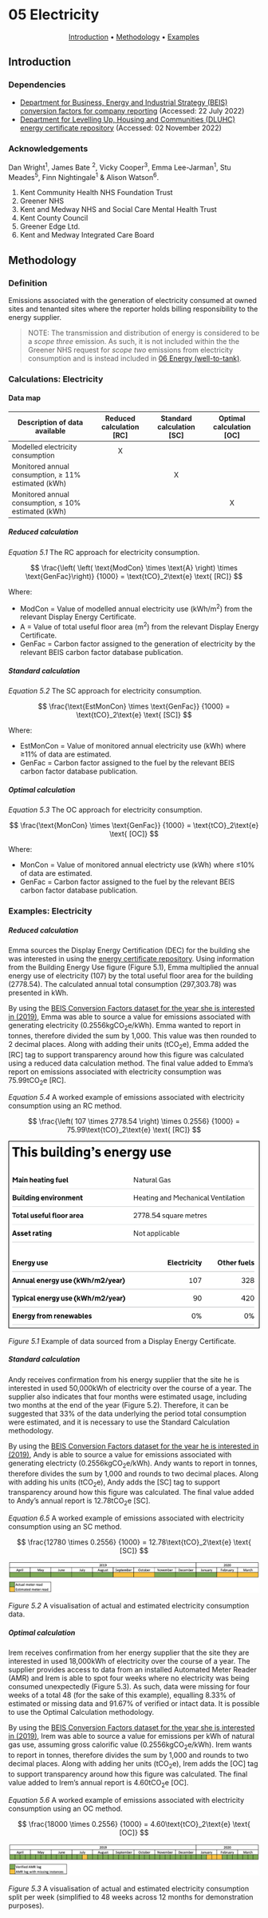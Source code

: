 # 05 Electricity

<p align="center">
  <a href="#introduction">Introduction</a> •
  <a href="#methodology">Methodology</a> •
  <a href="#examples">Examples</a>
</p>

## Introduction

### Dependencies

* [Department for Business, Energy and Industrial Strategy (BEIS) conversion factors for company reporting](https://www.gov.uk/government/collections/government-conversion-factors-for-company-reporting) (Accessed: 22 July 2022)
* [Department for Levelling Up, Housing and Communities (DLUHC) energy certificate repository](https://www.gov.uk/find-energy-certificate) (Accessed: 02 November 2022)

### Acknowledgements

Dan Wright<sup>1</sup>, James Bate <sup>2</sup>, Vicky Cooper<sup>3</sup>, Emma Lee-Jarman<sup>1</sup>, Stu Meades<sup>5</sup>, Finn Nightingale<sup>1</sup> & Alison Watson<sup>6</sup>.

1. Kent Community Health NHS Foundation Trust
2. Greener NHS
3. Kent and Medway NHS and Social Care Mental Health Trust 
4. Kent County Council
5. Greener Edge Ltd.
6. Kent and Medway Integrated Care Board

## Methodology

### Definition

Emissions associated with the generation of electricity consumed at owned sites and tenanted sites where the reporter holds billing responsibility to the energy supplier.

> NOTE: The transmission and distribution of energy is considered to be a *scope three* emission. As such, it is not included within the the Greener NHS request for *scope two* emissions from electricity consumption and is instead included in [06 Energy (well-to-tank)](/Chapters/006_kmsimg_welltotank.md).

### Calculations: Electricity

#### Data map

| Description of data available  | Reduced calculation [RC]  | Standard calculation [SC] | Optimal calculation [OC] |
| ------------------------------ |:---:| :---:| :---:|
| Modelled electricity consumption | X |  |  |
| Monitored annual consumption, $\geq$ 11% estimated (kWh) |  | X |  |
| Monitored annual consumption, $\leq$ 10% estimated (kWh) |  |  | X |

##### Reduced calculation

*Equation 5.1* The RC approach for electricity consumption.

$$ 
\frac{\left( \left( \text{ModCon} \times \text{A} \right) \times \text{GenFac}\right)}
{1000} 
= \text{tCO}_2\text{e} \text{ [RC]}
$$

Where:
* ModCon = Value of modelled annual electricity use (kWh/m<sup>2</sup>) from the relevant Display Energy Certificate.
* A = Value of total useful floor area (m<sup>2</sup>) from the relevant Display Energy Certificate.
* GenFac = Carbon factor assigned to the generation of electricity by the relevant BEIS carbon factor database publication.

##### Standard calculation

*Equation 5.2* The SC approach for electricity consumption.

$$ 
\frac{\text{EstMonCon} \times \text{GenFac}}
{1000} = \text{tCO}_2\text{e} \text{ [SC]}
$$

Where:
* EstMonCon = Value of monitored annual electricity use (kWh) where ≥11% of data are estimated.
* GenFac = Carbon factor assigned to the fuel by the relevant BEIS carbon factor database publication.

##### Optimal calculation

*Equation 5.3* The OC approach for electricity consumption.

$$ 
\frac{\text{MonCon} \times \text{GenFac}}
{1000} = \text{tCO}_2\text{e} \text{ [OC]}
$$

Where:
* MonCon = Value of monitored annual electricty use (kWh) where ≤10% of data are estimated.
* GenFac = Carbon factor assigned to the fuel by the relevant BEIS carbon factor database publication.  

### Examples: Electricity

##### Reduced calculation

Emma sources the Display Energy Certification (DEC) for the building she was interested in using the [energy certificate repository](https://www.gov.uk/find-energy-certificate). Using information from the Building Energy Use figure (Figure 5.1), Emma multiplied the annual energy use of electricity (107) by the total useful floor area for the building (2778.54). The calculated annual total consumption (297,303.78) was presented in kWh. 

By using the [BEIS Conversion Factors dataset for the year she is interested in (2019)](https://www.gov.uk/government/publications/greenhouse-gas-reporting-conversion-factors-2019), Emma was able to source a value for emissions associated with generating electricity (0.2556kgCO<sub>2</sub>e/kWh). Emma wanted to report in tonnes, therefore divided the sum by 1,000. This value was then rounded to 2 decimal places. Along with adding their units (tCO<sub>2</sub>e), Emma added the [RC] tag to support transparency around how this figure was calculated using a reduced data calculation method. The final value added to Emma’s report on emissions associated with electricity consumption was 75.99tCO<sub>2</sub>e [RC].

*Equation 5.4* A worked example of emissions associated with electricity consumption using an RC method.

$$ 
\frac{\left( 107 \times 2778.54 \right) \times 0.2556}
{1000} = 75.99\text{tCO}_2\text{e} \text{ [RC]}
$$

![Example of a Display Energy Certificate](Images/DECExample.png)

*Figure 5.1* Example of data sourced from a Display Energy Certificate.

##### Standard calculation

Andy receives confirmation from his energy supplier that the site he is interested in used 50,000kWh of electricity over the course of a year. The supplier also indicates that four months were estimated usage, including two months at the end of the year (Figure 5.2). Therefore, it can be suggested that 33% of the data underlying the period total consumption were estimated, and it is necessary to use the Standard Calculation methodology.

By using the [BEIS Conversion Factors dataset for the year he is interested in (2019)](https://www.gov.uk/government/publications/greenhouse-gas-reporting-conversion-factors-2019), Andy is able to source a value for emissions associated with generating electricty (0.2556kgCO<sub>2</sub>e/kWh). Andy wants to report in tonnes, therefore divides the sum by 1,000 and rounds to two decimal places. Along with adding his units (tCO<sub>2</sub>e), Andy adds the [SC] tag to support transparency around how this figure was calculated. The final value added to Andy’s annual report is 12.78tCO<sub>2</sub>e [SC].

*Equation 6.5* A worked example of emissions associated with electricity consumption using an SC method.

$$ 
\frac{12780 \times 0.2556}
{1000} = 12.78\text{tCO}_2\text{e} \text{ [SC]}
$$

![Visualisation of estimated compared to actual consumption](Images/EstimatedMeterReads_Elec.png)

*Figure 5.2* A visualisation of actual and estimated electricity consumption data.

##### Optimal calculation

Irem receives confirmation from her energy supplier that the site they are interested in used 18,000kWh of electricity over the course of a year. The supplier provides access to data from an installed Automated Meter Reader (AMR) and Irem is able to spot four weeks where no electricity was being consumed unexpectedly (Figure 5.3). As such, data were missing for four weeks of a total 48 (for the sake of this example), equalling 8.33% of estimated or missing data and 91.67% of verified or intact data. It is possible to use the Optimal Calculation methodology.

By using the [BEIS Conversion Factors dataset for the year she is interested in (2019)](https://www.gov.uk/government/publications/greenhouse-gas-reporting-conversion-factors-2019), Irem was able to source a value for emissions per kWh of natural gas use, assuming gross calorific value (0.2556kgCO<sub>2</sub>e/kWh). Irem wants to report in tonnes, therefore divides the sum by 1,000 and rounds to two decimal places. Along with adding her units (tCO<sub>2</sub>e), Irem adds the [OC] tag to support transparency around how this figure was calculated. The final value added to Irem’s annual report is 4.60tCO<sub>2</sub>e [OC].

*Equation 5.6* A worked example of emissions associated with electricity consumption using an OC method.

$$ 
\frac{18000 \times 0.2556}
{1000} = 4.60\text{tCO}_2\text{e} \text{ [OC]}
$$

![Visualisation of estimated compared to actual consumption](Images/AMRMeterReads_Elec.png)

*Figure 5.3* A visualisation of actual and estimated electricity consumption split per week (simplified to 48 weeks across 12 months for demonstration purposes).